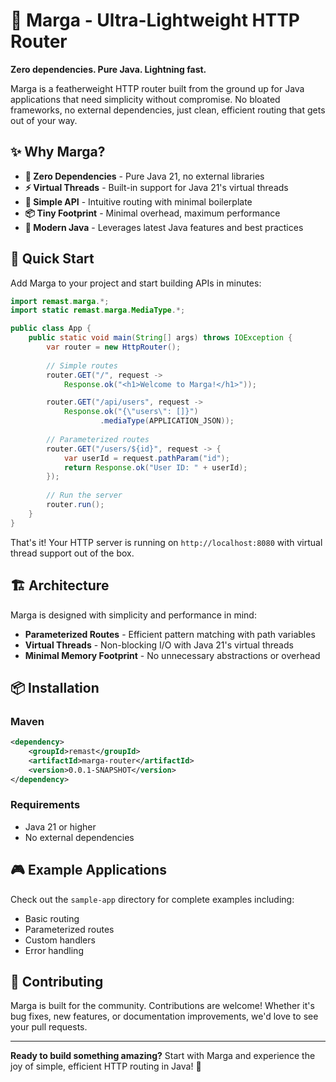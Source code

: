 # 🚀 Marga - Ultra-Lightweight HTTP Router

**Zero dependencies. Pure Java. Lightning fast.**

Marga is a featherweight HTTP router built from the ground up for Java applications that need simplicity without compromise. No bloated frameworks, no external dependencies, just clean, efficient routing that gets out of your way.

## ✨ Why Marga?

- **🎯 Zero Dependencies** - Pure Java 21, no external libraries
- **⚡ Virtual Threads** - Built-in support for Java 21's virtual threads
- **🔧 Simple API** - Intuitive routing with minimal boilerplate
- **📦 Tiny Footprint** - Minimal overhead, maximum performance
- **🎨 Modern Java** - Leverages latest Java features and best practices

## 🚀 Quick Start

Add Marga to your project and start building APIs in minutes:

```java
import remast.marga.*;
import static remast.marga.MediaType.*;

public class App {
    public static void main(String[] args) throws IOException {
        var router = new HttpRouter();
        
        // Simple routes
        router.GET("/", request -> 
            Response.ok("<h1>Welcome to Marga!</h1>"));

        router.GET("/api/users", request -> 
            Response.ok("{\"users\": []}")
                    .mediaType(APPLICATION_JSON));
            
        // Parameterized routes
        router.GET("/users/${id}", request -> {
            var userId = request.pathParam("id");
            return Response.ok("User ID: " + userId);
        });
        
        // Run the server
        router.run();
    }
}
```

That's it! Your HTTP server is running on `http://localhost:8080` with virtual thread support out of the box.

## 🏗️ Architecture

Marga is designed with simplicity and performance in mind:

- **Parameterized Routes** - Efficient pattern matching with path variables
- **Virtual Threads** - Non-blocking I/O with Java 21's virtual threads
- **Minimal Memory Footprint** - No unnecessary abstractions or overhead

## 📦 Installation

### Maven
```xml
<dependency>
    <groupId>remast</groupId>
    <artifactId>marga-router</artifactId>
    <version>0.0.1-SNAPSHOT</version>
</dependency>
```

### Requirements
- Java 21 or higher
- No external dependencies

## 🎮 Example Applications

Check out the `sample-app` directory for complete examples including:
- Basic routing
- Parameterized routes
- Custom handlers
- Error handling

## 🤝 Contributing

Marga is built for the community. Contributions are welcome! Whether it's bug fixes, new features, or documentation improvements, we'd love to see your pull requests.

---

**Ready to build something amazing?** Start with Marga and experience the joy of simple, efficient HTTP routing in Java! 🎉
